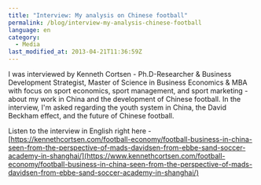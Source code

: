 ```yaml
---
title: "Interview: My analysis on Chinese football"
permalink: /blog/interview-my-analysis-chinese-football
language: en
category:
  - Media
last_modified_at: 2013-04-21T11:36:59Z
---
```


I was interviewed by Kenneth Cortsen - Ph.D-Researcher & Business Development Strategist, Master of Science in Business Economics & MBA with focus on sport economics, sport management, and sport marketing - about my work in China and the development of Chinese football. In the interview, I'm asked regarding the youth system in China, the David Beckham effect, and the future of Chinese football.

Listen to the interview in English right here - [https://kennethcortsen.com/football-economy/football-business-in-china-seen-from-the-perspective-of-mads-davidsen-from-ebbe-sand-soccer-academy-in-shanghai/](https://www.kennethcortsen.com/football-economy/football-business-in-china-seen-from-the-perspective-of-mads-davidsen-from-ebbe-sand-soccer-academy-in-shanghai/)

